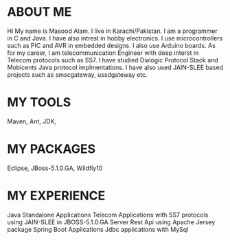 ABOUT ME
=======================================
Hi
My name is Masood Alam.
I live in Karachi/Pakistan.
I am a programmer in C and Java.
I have also intrest in hobby electronics.
I use microcontrollers such as PIC and AVR in embedded designs.
I also use Arduino boards.
As for my career, I am telecommunication Engineer with
deep interst in Telecom protocols such as SS7.
I have studied Dialogic Protocol Stack and Mobicents Java protocol implmentations.
I have also used JAIN-SLEE based projects such as smscgateway, ussdgateway etc.

MY TOOLS
========
Maven, Ant, JDK, 

MY PACKAGES
============
Eclipse, JBoss-5.1.0.GA, Wildfly10


MY EXPERIENCE
=============
Java Standalone Applications
Telecom Applications with SS7 protocols using JAIN-SLEE in JBOSS-5.1.0.GA Server
Rest Api using Apache Jersey package
Spring Boot Applications
Jdbc applications with MySql

